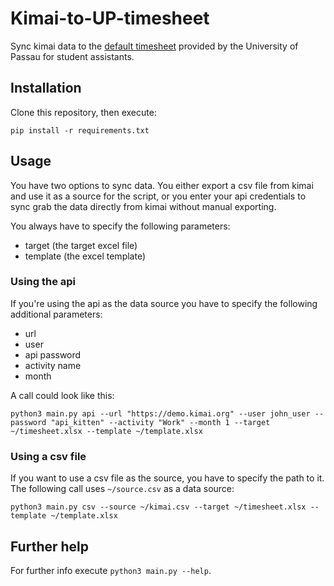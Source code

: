 # Kimai-to-UP-timesheet

Sync kimai data to the [default timesheet](https://www.uni-passau.de/fileadmin/dokumente/beschaeftigte/Personal/Formulare_Internetseite/_VI_4/Stud_Hilfskraefte/Dokumentation_der_taeglichen_Arbeitszeit.xlsx) provided by the University of Passau for student assistants.

## Installation

Clone this repository, then execute:
```shell
pip install -r requirements.txt
```

## Usage

You have two options to sync data. You either export a csv file from kimai and use it as a source for the script, or you
enter your api credentials to sync grab the data directly from kimai without manual exporting.

You always have to specify the following parameters:
- target (the target excel file)
- template (the excel template)

### Using the api

If you're using the api as the data source you have to specify the following additional parameters:
- url
- user
- api password
- activity name
- month

A call could look like this:

```shell
python3 main.py api --url "https://demo.kimai.org" --user john_user --password "api_kitten" --activity "Work" --month 1 --target ~/timesheet.xlsx --template ~/template.xlsx
```

### Using a csv file

If you want to use a csv file as the source, you have to specify the path to it. The following call uses `~/source.csv` as a data source:
```shell
python3 main.py csv --source ~/kimai.csv --target ~/timesheet.xlsx --template ~/template.xlsx
```

## Further help

For further info execute `python3 main.py --help`.

